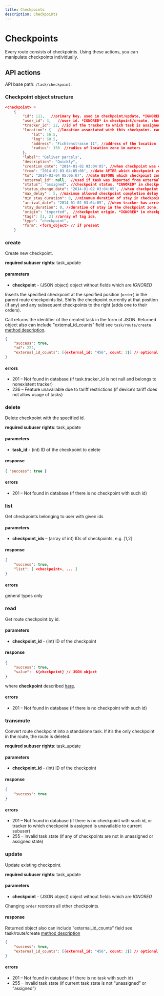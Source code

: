 ```yaml
---
title: Checkpoints
description: Checkpoints
---
```


# Checkpoints

Every route consists of checkpoints. Using these actions, you can manipulate checkpoints individually.

## API actions

API base path: `/task/checkpoint`.

### Checkpoint object structure

```json
<checkpoint> =
    {
        "id": 111,   //primary key. used in checkpoint/update, *IGNORED* in checkpoint/create
        "user_id": 3,   //user id. *IGNORED* in checkpoint/create, checkpoint/update
        "tracker_id": 22, //id of the tracker to which task is assigned. can be null.  *IGNORED* in checkpoint/update
        "location": {   //location associated with this checkpoint. cannot be null
            "lat": 56.5,
            "lng": 60.5,
            "address": "Fichtenstrasse 11", //address of the location
            "radius": 150  //radius of location zone in meters
        },
        "label": "Deliver parcels",
        "description": "Quickly",
        "creation_date": "2014-01-02 03:04:05", //when checkpoint was created. *IGNORED* in checkpoint/create, checkpoint/update
        "from": "2014-02-03 04:05:06", //date AFTER which checkpoint zone must be visited
        "to": "2014-03-04 05:06:07", //date BEFORE which checkpoint zone must be visited
        "external_id": null,  //used if task was imported from external system. arbitrary text string. can be null
        "status": "assigned", //checkpoint status. *IGNORED* in checkpoint/create, checkpoint/update
        "status_change_date": "2014-01-02 03:04:05", //when checkpoint status was changed. *IGNORED* in checkpoint/create and checkpoint/update
        "max_delay" : 5, //maximum allowed checkpoint completion delay in minutes,
        "min_stay_duration": 0, //minumum duration of stay in checkpoint zone for checkpoint completion, minutes
        "arrival_date": "2014-01-02 03:04:05", //when tracker has arrived to the checkpoint zone. *IGNORED* in checkpoint/create, checkpoint/update
        "stay_duration": 0, //duration of stay in the checkpoint zone, seconds
        "origin": "imported",  //checkpoint origin. *IGNORED* in checkpoint/create, checkpoint/update
        "tags": [1, 2] //array of tag ids,
        "type": "checkpoint",
        "form": <form_object> // if present
    }
```



### create

Create new checkpoint.

**required subuser rights**: task_update

#### parameters

* **checkpoint** - (JSON object) <checkpoint> object without fields which are *IGNORED*

Inserts the specified checkpoint at the specified position (`order`) in the parent route checkpoints list. Shifts the checkpoint currently at that position (if any) and any subsequent checkpoints to the right (adds one to their orders).

Call returns the identifier of the created task in the form of JSON.
Returned object also can include "external_id_counts" field see `task/route/create` [method description](./route/index.md#create).

```json
{
    "success": true,
    "id": 222,
    "external_id_counts": [{external_id: "456", count: 2}] // optional
}
```

#### errors

*   201 – Not found in database (if task.tracker_id is not null and belongs to nonexistent tracker)
*   236 – Feature unavailable due to tariff restrictions (if device’s tariff does not allow usage of tasks)



### delete

Delete checkpoint with the specified id.

**required subuser rights**: task_update

#### parameters

* **task_id** - (int) ID of the checkpoint to delete

#### response

```json
{ "success": true }
```

#### errors

*   201 – Not found in database (if there is no checkpoint with such id)



### list

Get checkpoints belonging to user with given ids

#### parameters

* **checkpoint_ids** – (array of int) IDs of checkpoints, e.g. [1,2]

#### response

```json
{
    "success": true,
    "list": [ <checkpoint>, ... ]
}
```

#### errors

general types only



### read

Get route checkpoint by id.

#### parameters

* **checkpoint_id** - (int) ID of the checkpoint

#### response

```json
{
    "success": true,
    "value":  ${checkpoint} // JSON object
}
```

where **checkpoint** described [here](#checkpoint).

#### errors

*   201 – Not found in database (if there is no checkpoint with such id)



### transmute

Convert route checkpoint into a standalone task. If it’s the only checkpoint in the route, the route is deleted.

**required subuser rights**: task_update

#### parameters

* **checkpoint_id** - (int) ID of the checkpoint

#### response

```json
{
    "success": true
}
```

#### errors

*   201 – Not found in database (if there is no checkpoint with such id, or tracker to which checkpoint is assigned is unavailable to current subuser)
*   255 – Invalid task state (if any of checkpoints are not in unassigned or assigned state)



### update

Update existing checkpoint.

**required subuser rights**: task_update

#### parameters

* **checkpoint** - (JSON object) <checkpoint> object without fields which are *IGNORED*

Changing `order` reorders all other checkpoints.

#### response

Returned object also can include "external_id_counts" field see task/route/create [method description](./route/index.md#create)


```json
{
    "success": true,
    "external_id_counts": [{external_id: "456", count: 2}] // optional
}
```

#### errors

*   201 – Not found in database (if there is no task with such id)
*   255 – Invalid task state (if current task state is not “unassigned” or “assigned”)
